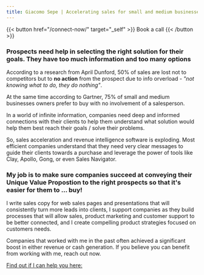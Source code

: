 ```yaml
---
title: Giacomo Sepe | Accelerating sales for small and medium businesses
---
```


{{< button href="/connect-now/" target="_self" >}}
Book a call
{{< /button >}}

### Prospects need help in selecting the right solution for their goals. They have too much information and too many options

According to a research from April Dunford, 50% of sales are lost not to competitors but to **no action** from the prospect due to info orverload - _"not knowing what to do, they do nothing"_.

At the same time according to Gartner, 75% of small and medium businesses owners prefer to buy with no involvement of a salesperson.

In a world of infinite information, companies need deep and informed connections with their clients to help them understand what solution would help them best reach their goals / solve their problems.

So, sales acceleration and revenue intelligence software is exploding. Most efficient companies understand that they need very clear messages to guide their clients towards a purchase and leverage the power of tools like Clay, Apollo, Gong, or even Sales Navigator.

### My job is to make sure companies succeed at conveying their Unique Value Propostion to the right prospects so that it's easier for them to ... buy!

I write sales copy for web sales pages and presentations that will consistently turn more leads into clients, I support companies as they build processes that will allow sales, product marketing and customer support to be better connected, and I create compelling product strategies focused on customers needs.

Companies that worked with me in the past often achieved a significant boost in either revenue or cash generation. If you believe you can benefit from working with me, reach out now.

[Find out if I can help you here:](https://giacomosepe.substack.com)

<script async src="https://js.convertflow.co/production/websites/65345.js"></script>

<!-- I am in the process of building an ecosystem of product-led businesses catering to Small and Medium Enterprises.

I spent the past 20 years supporting business growth as both an investment manager and a CEO. I helped build and grow product led businesses and learned how to leverage intangible assets to do it more efficiently

[Read my articles](https://giacomosepe.substack.com)
Visit [My business page](https://mettiladaparte.com)
-->

<!--  Manager specialized in grwoing portfolio companies, business units, and technology products for private equity investors and family offices

Mr Sepe has 15 years of experience in business management, sales, and digital strategy, having worked for some of the largest financial institutions in the world and having been supporting small and medium entrepreneurs on financing, R&D, and digital development
-->
